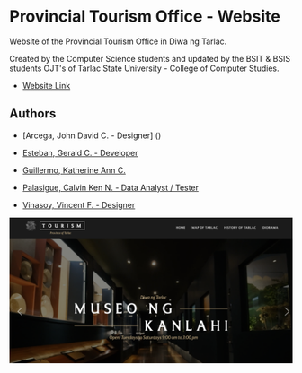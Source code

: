 # Provincial Tourism Office - Website

Website of the Provincial Tourism Office in Diwa ng Tarlac.

Created by the Computer Science students and updated by the BSIT & BSIS students OJT's of Tarlac State University - College of Computer Studies.


- [Website Link](https://museo-ng-kanlahi.netlify.app/)


## Authors

- [Arcega, John David C. - Designer] ()
- [Esteban, Gerald C. - Developer]()
- [Guillermo, Katherine Ann C.]()

- [Palasigue, Calvin Ken N. - Data Analyst / Tester]()

- [Vinasoy, Vincent F. - Designer]()

![alt text](preview.png)
